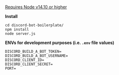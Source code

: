 [Requires Node v14.10 or higher](https://nodejs.org/en/)

**Install**
```shell
cd discord-bot-boilerplate/
npm install
node server.js
```
   
**ENVs for development purposes (i.e. `.env` file values)**
```console
DISCORD_BUILD_A_BOT_TOKEN=
DISCORD_BUILD_A_BOT_USERNAME=
DISCORD_CLIENT_ID=
DISCORD_CLIENT_SECRET=
PORT=
```
